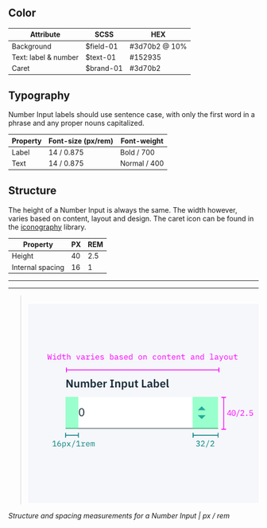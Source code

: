 ## Color

| Attribute                | SCSS      | HEX           |
|----------------------|-----------|---------------|
| Background           | $field-01 | #3d70b2 @ 10% |
| Text: label & number | $text-01  | #152935       |
| Caret                | $brand-01 | #3d70b2       |

## Typography

Number Input labels should use sentence case, with only the first word in a phrase and any proper nouns capitalized.

| Property  | Font-size (px/rem)      | Font-weight  |
|------------|-----------------|--------------|
| Label       | 14 / 0.875 | Bold / 700   |
| Text        | 14 / 0.875 | Normal / 400   |

## Structure

The height of a Number Input is always the same. The width however, varies based on content, layout and design. The caret icon can be found in the [iconography](/style/iconography/library) library.

| Property         | PX | REM |
|------------------|----|-----|
| Height           | 40 | 2.5 |
| Internal spacing | 16 | 1   |


---
***
> 
![Structure and spacing for number input](images/number-input-style-1.png)

_Structure and spacing measurements for a Number Input | px / rem_

